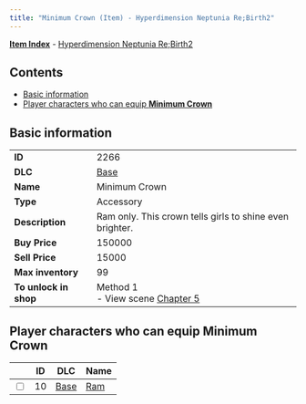 ```yaml
---
title: "Minimum Crown (Item) - Hyperdimension Neptunia Re;Birth2"
---
```


[**Item Index**](/neptunia/rb2/item/index.html) - [Hyperdimension Neptunia Re;Birth2](/neptunia/rb2)

## Contents

- [Basic information](#basic-information)
- [Player characters who can equip **Minimum Crown**](#player-characters-who-can-equip-minimum-crown)

## Basic information

|   |   |
| -- | -- |
| **ID** | 2266 |
| **DLC** | [Base](/neptunia/rb2/dlc/0-base.html) |
| **Name** | Minimum Crown |
| **Type** | Accessory |
| **Description** | Ram only. This crown tells girls to shine even brighter. |
| **Buy Price** | 150000 |
| **Sell Price** | 15000 |
| **Max inventory** | 99 |
| **To unlock in shop** | Method 1<br />- View scene [Chapter 5](/neptunia/rb2/scene/0-351-chapter-5.html) |

## Player characters who can equip **Minimum Crown**

|    | ID | DLC | Name |
| -- | -- | --- | ---- |
| <input type="checkbox" id="rb2-player-0-10" class="trackbox" /> | 10 | [Base](/neptunia/rb2/dlc/0-base.html) | [Ram](/neptunia/rb2/player/0-10-ram.html) |